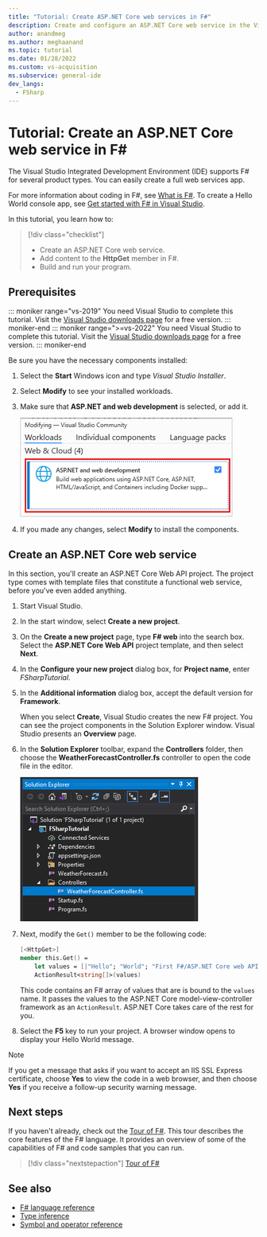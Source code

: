 ```yaml
---
title: "Tutorial: Create ASP.NET Core web services in F#"
description: Create and configure an ASP.NET Core web service in the Visual Studio integrated development environment (IDE) by using F#.
author: anandmeg
ms.author: meghaanand
ms.topic: tutorial
ms.date: 01/28/2022
ms.custom: vs-acquisition
ms.subservice: general-ide
dev_langs:
  - FSharp
---
```

# Tutorial: Create an ASP.NET Core web service in F#


The Visual Studio Integrated Development Environment (IDE) supports F# for several product types.
You can easily create a full web services app.

For more information about coding in F#, see [What is F#](/dotnet/fsharp/what-is-fsharp).
To create a Hello World console app, see [Get started with F# in Visual Studio](/dotnet/fsharp/get-started/get-started-visual-studio).

In this tutorial, you learn how to:

> [!div class="checklist"]
> - Create an ASP.NET Core web service.
> - Add content to the **HttpGet** member in F#.
> - Build and run your program.

## Prerequisites

::: moniker range="vs-2019"
You need Visual Studio to complete this tutorial.
Visit the [Visual Studio downloads page](https://visualstudio.microsoft.com/vs/) for a free version.
::: moniker-end
::: moniker range=">=vs-2022"
You need Visual Studio to complete this tutorial.
Visit the [Visual Studio downloads page](https://visualstudio.microsoft.com/downloads/?cid=learn-onpage-download-cta) for a free version.
::: moniker-end

Be sure you have the necessary components installed:

1. Select the **Start** Windows icon and type *Visual Studio Installer*.
1. Select **Modify** to see your installed workloads.
1. Make sure that **ASP.NET and web development** is selected, or add it.

   ![Screenshot shows modifying a workload in Visual Studio Installer.](./media/tutorial-fsharp-web-app/modify-visual-studio-workload.png)

1. If you made any changes, select **Modify** to install the components.

## Create an ASP.NET Core web service

In this section, you'll create an ASP.NET Core Web API project.
The project type comes with template files that constitute a functional web service, before you've even added anything.

1. Start Visual Studio.

1. In the start window, select **Create a new project**.

1. On the **Create a new project** page, type **F# web** into the search box. Select the **ASP.NET Core Web API** project template, and then select **Next**.

1. In the **Configure your new project** dialog box, for **Project name**, enter *FSharpTutorial*.

1. In the **Additional information** dialog box, accept the default version for **Framework**.

   When you select **Create**, Visual Studio creates the new F# project. You can see the project components in the Solution Explorer window.
   Visual Studio presents an **Overview** page.

1. In the **Solution Explorer** toolbar, expand the **Controllers** folder, then choose the **WeatherForecastController.fs** controller to open the code file in the editor.

   ![Screenshot showing the Solution Explorer with the Weather Forecast Controller expanded in an F# Web API project.](./media/tutorial-fsharp-web-app/forecast-controller-fsharp-solution-explorer.png)

1. Next, modify the `Get()` member to be the following code:

   ```fsharp
   [<HttpGet>]
   member this.Get() =
       let values = [|"Hello"; "World"; "First F#/ASP.NET Core web API!"|]
       ActionResult<string[]>(values)
   ```

   This code contains an F# array of values that are is bound to the `values` name.
   It passes the values to the ASP.NET Core model-view-controller framework as an `ActionResult`.
   ASP.NET Core takes care of the rest for you.

1. Select the **F5** key to run your project.
   A browser window opens to display your Hello World message.

> [!NOTE]
> If you get a message that asks if you want to accept an IIS SSL Express certificate, choose **Yes** to view the code in a web browser, and then choose **Yes** if you receive a follow-up security warning message.

## Next steps

If you haven't already, check out the [Tour of F#](/dotnet/fsharp/tour).
This tour describes the core features of the F# language.
It provides an overview of some of the capabilities of F# and code samples that you can run.

> [!div class="nextstepaction"]
> [Tour of F#](/dotnet/fsharp/tour)

## See also

- [F# language reference](/dotnet/fsharp/language-reference/index)
- [Type inference](/dotnet/fsharp/language-reference/type-inference)
- [Symbol and operator reference](/dotnet/fsharp/language-reference/symbol-and-operator-reference/index)
